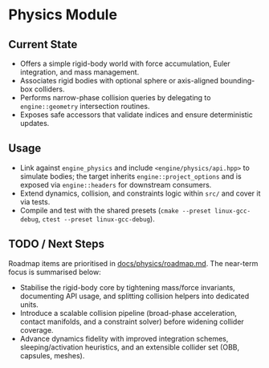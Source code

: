 # Physics Module

## Current State

- Offers a simple rigid-body world with force accumulation, Euler integration, and mass management.
- Associates rigid bodies with optional sphere or axis-aligned bounding-box colliders.
- Performs narrow-phase collision queries by delegating to `engine::geometry` intersection routines.
- Exposes safe accessors that validate indices and ensure deterministic updates.

## Usage

- Link against `engine_physics` and include `<engine/physics/api.hpp>` to simulate bodies; the target inherits `engine::project_options` and is exposed via `engine::headers` for downstream consumers.
- Extend dynamics, collision, and constraints logic within `src/` and cover it via tests.
- Compile and test with the shared presets (`cmake --preset linux-gcc-debug`, `ctest --preset linux-gcc-debug`).

## TODO / Next Steps

Roadmap items are prioritised in [docs/physics/roadmap.md](../../docs/physics/roadmap.md). The near-term focus is summarised below:

- Stabilise the rigid-body core by tightening mass/force invariants, documenting API usage, and splitting collision helpers into dedicated units.
- Introduce a scalable collision pipeline (broad-phase acceleration, contact manifolds, and a constraint solver) before widening collider coverage.
- Advance dynamics fidelity with improved integration schemes, sleeping/activation heuristics, and an extensible collider set (OBB, capsules, meshes).
